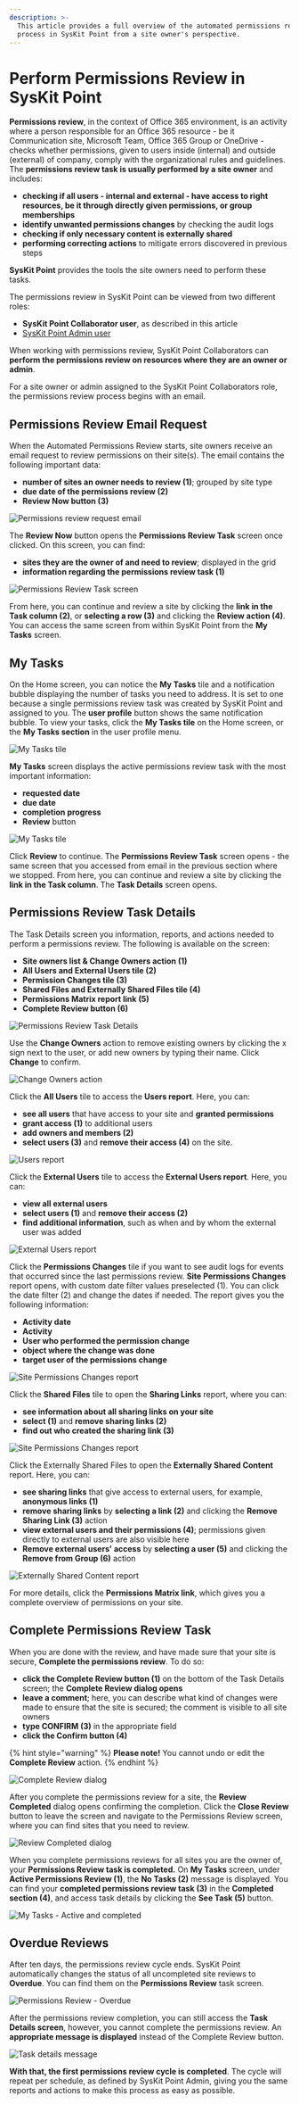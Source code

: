 ```yaml
---
description: >-
  This article provides a full overview of the automated permissions review
  process in SysKit Point from a site owner's perspective.
---
```


# Perform Permissions Review in SysKit Point

**Permissions review**, in the context of Office 365 environment, is an activity where a person responsible for an Office 365 resource - be it Communication site, Microsoft Team, Office 365 Group or OneDrive - checks whether permissions, given to users inside \(internal\) and outside \(external\) of company, comply with the organizational rules and guidelines. The **permissions review task is usually performed by a site owner** and includes:

* **checking if all users - internal and external - have access to right resources, be it through directly given permissions, or group memberships**
* **identify unwanted permissions changes** by checking the audit logs 
* **checking if only necessary content is externally shared**
* **performing correcting actions** to mitigate errors discovered in previous steps

**SysKit Point** provides the tools the site owners need to perform these tasks.

The permissions review in SysKit Point can be viewed from two different roles:

* **SysKit Point Collaborator user**, as described in this article
* [SysKit Point Admin user](monitor-permissions-review.md)

When working with permissions review, SysKit Point Collaborators can **perform the permissions review on resources where they are an owner or admin**.

For a site owner or admin assigned to the SysKit Point Collaborators role, the permissions review process begins with an email.

## Permissions Review Email Request

When the Automated Permissions Review starts, site owners receive an email request to review permissions on their site\(s\). The email contains the following important data:

* **number of sites an owner needs to review \(1\)**; grouped by site type
* **due date of the permissions review \(2\)**
* **Review Now button \(3\)**

![Permissions review request email](../.gitbook/assets/permissions-review_request.png)

The **Review Now** button opens the **Permissions Review Task** screen once clicked. On this screen, you can find:

* **sites they are the owner of and need to review**; displayed in the grid
* **information regarding the permissions review task \(1\)** 

![Permissions Review Task screen](../.gitbook/assets/permissions-review_task.png)

From here, you can continue and review a site by clicking the **link in the Task column \(2\)**, or **selecting a row \(3\)** and clicking the **Review action \(4\)**. You can access the same screen from within SysKit Point from the **My Tasks** screen.

## My Tasks

On the Home screen, you can notice the **My Tasks** tile and a notification bubble displaying the number of tasks you need to address. It is set to one because a single permissions review task was created by SysKit Point and assigned to you. The **user profile** button shows the same notification bubble. To view your tasks, click the **My Tasks tile** on the Home screen, or the **My Tasks section** in the user profile menu.

![My Tasks tile](../.gitbook/assets/permissions-review_my-tasks-tile.png)

**My Tasks** screen displays the active permissions review task with the most important information:

* **requested date**
* **due date**
* **completion progress**
* **Review** button

![My Tasks tile](../.gitbook/assets/permissions-review_my-tasks.png)

Click **Review** to continue. The **Permissions Review Task** screen opens - the same screen that you accessed from email in the previous section where we stopped. From here, you can continue and review a site by clicking the **link in the Task column**. The **Task Details** screen opens.

## Permissions Review Task Details

The Task Details screen you information, reports, and actions needed to perform a permissions review. The following is available on the screen:

* **Site owners list & Change Owners action \(1\)**
* **All Users and External Users tile \(2\)**
* **Permission Changes tile \(3\)**
* **Shared Files and Externally Shared Files tile \(4\)**
* **Permissions Matrix report link \(5\)**
* **Complete Review button \(6\)**

![Permissions Review Task Details](../.gitbook/assets/permissions-review_task-details.png)

Use the **Change Owners** action to remove existing owners by clicking the x sign next to the user, or add new owners by typing their name. Click **Change** to confirm.

![Change Owners action](../.gitbook/assets/permissions-review_change-owners.png)

Click the **All Users** tile to access the **Users report**. Here, you can:

* **see all users** that have access to your site and **granted permissions**
* **grant access \(1\)** to additional users
* **add owners and members \(2\)** 
* **select users \(3\)** and **remove their access \(4\)** on the site.

![Users report](../.gitbook/assets/permissions-review_users-report-actions.png)

Click the **External Users** tile to access the **External Users report**. Here, you can:

* **view all external users**
* **select users \(1\)** and **remove their access \(2\)** 
* **find additional information**, such as when and by whom the external user was added

![External Users report](../.gitbook/assets/permissions-review_external-users-report-actions.png)

Click the **Permissions Changes** tile if you want to see audit logs for events that occurred since the last permissions review. **Site Permissions Changes** report opens, with custom date filter values preselected \(1\). You can click the date filter \(2\) and change the dates if needed. The report gives you the following information:

* **Activity date**
* **Activity**
* **User who performed the permission change**
* **object where the change was done**
* **target user of the permissions change**

![Site Permissions Changes report](../.gitbook/assets/permissions-review_site-permissions-changes-report.png)

Click the **Shared Files** tile to open the **Sharing Links** report, where you can:

* **see information about all sharing links on your site**
* **select \(1\)** and **remove sharing links \(2\)**
* **find out who created the sharing link \(3\)**

![Site Permissions Changes report](../.gitbook/assets/permissions-review_sharing-links-report.png)

Click the Externally Shared Files to open the **Externally Shared Content** report. Here, you can:

* **see sharing links** that give access to external users, for example, **anonymous links \(1\)**
* **remove sharing links** by **selecting a link \(2\)** and clicking the **Remove Sharing Link \(3\)** action 
* **view external users and their permissions \(4\)**; permissions given directly to external users are also visible here
* **Remove external users' access** by **selecting a user \(5\)** and clicking the **Remove from Group \(6\)** action

![Externally Shared Content report](../.gitbook/assets/permissions-review_externally-shared-content-report-actions.png)

For more details, click the **Permissions Matrix link**, which gives you a complete overview of permissions on your site.

## Complete Permissions Review Task

When you are done with the review, and have made sure that your site is secure, **Complete the permissions review**. To do so:

* **click the Complete Review button \(1\)** on the bottom of the Task Details screen; the **Complete Review dialog opens**
* **leave a comment**; here, you can describe what kind of changes were made to ensure that the site is secured; the comment is visible to all site owners
* **type CONFIRM \(3\)** in the appropriate field
* **click the Confirm button \(4\)**

{% hint style="warning" %}
**Please note!** You cannot undo or edit the **Complete Review** action.
{% endhint %}

![Complete Review dialog](../.gitbook/assets/permissions-review_complete-review.png)

After you complete the permissions review for a site, the **Review Completed** dialog opens confirming the completion. Click the **Close Review** button to leave the screen and navigate to the Permissions Review screen, where you can find sites that you need to review.

![Review Completed dialog](../.gitbook/assets/permissions-review_review-completed.png)

When you complete permissions reviews for all sites you are the owner of, your **Permissions Review task is completed.** On **My Tasks** screen, under **Active Permissions Review \(1\)**, the **No Tasks \(2\)** message is displayed. You can find your **completed permissions review task \(3\)** in the **Completed section \(4\)**, and access task details by clicking the **See Task \(5\)** button.

![My Tasks - Active and completed](../.gitbook/assets/permissions-review_task-active-completed.png)

## Overdue Reviews

After ten days, the permissions review cycle ends. SysKit Point automatically changes the status of all uncompleted site reviews to **Overdue**. You can find them on the **Permissions Review** task screen.

![Permissions Review - Overdue](../.gitbook/assets/permissions-review_overdue-reviews.png)

After the permissions review completion, you can still access the **Task Details screen**, however, you cannot complete the permissions review. An **appropriate message is displayed** instead of the Complete Review button.

![Task details message](../.gitbook/assets/permissions-review_overdue-details.png)

**With that, the first permissions review cycle is completed**. The cycle will repeat per schedule, as defined by SysKit Point Admin, giving you the same reports and actions to make this process as easy as possible.

